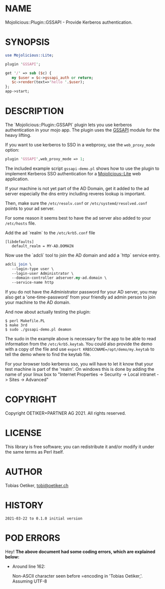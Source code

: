 # NAME

Mojolicious::Plugin::GSSAPI - Provide Kerberos authentication.

# SYNOPSIS

```perl
use Mojolicious::Lite;

plugin 'GSSAPI';

get '/' => sub ($c) {
   my $user = $c->gssapi_auth or return;
   $c->render(text=>'hello '.$user);
};
app->start;
```

# DESCRIPTION

The \`Mojolicious::Plugin::GSSAPI\` plugin lets you use kerberos authentication
in your mojo app. The plugin uses
the [GSSAPI](https://metacpan.org/pod/GSSAPI) module for the heavy lifting.

If you want to use kerberos to SSO in a webproxy, use the `web_proxy_mode` option:

```perl
plugin 'GSSAPI',web_proxy_mode => 1;
```

The included example script `gssapi-demo.pl` shows how to use the plugin
to implement Kerberos SSO authentication for a [Mojolicious::Lite](https://metacpan.org/pod/Mojolicious%3A%3ALite) web application.

If your machine is not yet part of the AD Domain, get it added to the ad server especially the dns entry including reveres lookup is important.

Then, make sure the `/etc/resolv.conf` or `/etc/systemd/resolved.conf` points to your ad server.

For some reason it seems best to have the ad server also added to your `/etc/hosts` file.

Add the ad \`realm\` to the `/etc/krb5.conf` file

```
[libdefaults]
   default_realm = MY-AD.DOMAIN
```

Now use the \`adcli\` tool to join the AD domain and add a \`http\` service entry.

```perl
adcli join \
   --login-type user \
   --login-user Administrator \
   --domain-controller adserver.my-ad.domain \
   --service-name http
```

If you do not have the Administrator password for your AD server, you may also get a 'one-time-password' from your friendly ad admin person to join your machine to the AD domain.

And now about actually testing the plugin: 

```
$ perl Makefile.PL
$ make 3rd
$ sudo ./gssapi-demo.pl deamon
```

The sudo in the example above is necessary for the app to be able to read information from the `/etc/krb5.keytab`. You could also provide the demo with a copy of the file and use `export KRB5CCNAME=/opt/demo/my.keytab` to tell the demo where to find the keytab file.

For your browser todo kerberos sso, you will have to let it know that your test machine is part of the 'realm'. On windows this is done by adding the name of your linux box to "Internet Properties -> Security -> Local intranet -> Sites -> Advanced"

# COPYRIGHT

Copyright OETIKER+PARTNER AG 2021. All rights reserved.

# LICENSE

This library is free software; you can redistribute it and/or modify
it under the same terms as Perl itself.

# AUTHOR

Tobias Oetiker, <tobi@oetiker.ch>

# HISTORY

```
2021-03-22 to 0.1.0 initial version
```

# POD ERRORS

Hey! **The above document had some coding errors, which are explained below:**

- Around line 162:

    Non-ASCII character seen before =encoding in 'Tobias Oetiker,'. Assuming UTF-8
